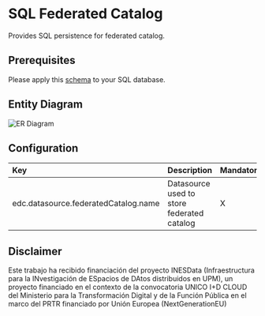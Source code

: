 # SQL Federated Catalog

Provides SQL persistence for federated catalog.

## Prerequisites

Please apply this [schema](docs/schema.sql) to your SQL database.

## Entity Diagram

![ER Diagram](////www.plantuml.com/plantuml/png/ZPF1QiCm38RlUGgTn_82ePIU1cMC3ShEnR6Lef5OHbRBHhjtNzA4uR3Cv2hfp_T9mRkeHlJSjGLw9Vq2TFPeZPgMJt0j01w0N0LHXVm9Dfktv-tsNWrzZ2m5utN_Ep1sX0FsJOmLl9YmETnRZ_1QVw3LCOsVWGJxNCtSel5ziIoBxoArSBr5HCrQSDEWP3XhNAPjzodWQGGiEXqZoeKiPiKKfOkpiw1tWSdhkxH9_I-1XbvzLc8_4HgMpkZiOuF7OTHOyXu78kggfQO3B2sNkKrE8k4a0BZTofAlwS-jmB9NGpuk3oxBpLEpLXfDJrb14BwGmrWa-F-dyu1rRZlqRdXPFm00)
<!--
```plantuml
@startuml
entity edc_catalog {
  * id: string <<PK>>
  * participantId: string
  * properties: Map<String, Object>
  * expired: boolean
  --
}

entity edc_dataset {
  * id: string <<PK>>
  * offers: Map<String, Object>
  * properties: Map<String, Object>
  * catalogId: string <<FK>>
  --
}

entity edc_data_service {
  * id: string <<PK>>
  * terms: string
  * endpointUrl: string
  --
}

entity edc_distribution {
  * format: string
  * dataServiceId: string <<FK>>
  * datasetId: string <<FK>>
  --
}

entity edc_catalog_data_service {
  * catalogId: string <<FK>>
  * dataServiceId: string <<FK>>
  --
}

edc_catalog ||--o{ edc_dataset: contains
edc_catalog ||--o{ edc_catalog_data_service: contains
edc_data_service ||--o{ edc_distribution: provides
edc_dataset ||--o{ edc_distribution: contains
edc_data_service ||--o{ edc_catalog_data_service: contains
@enduml
```
-->

## Configuration

| Key                                  | Description                                | Mandatory | 
|:-------------------------------------|:-------------------------------------------|---|
| edc.datasource.federatedCatalog.name | Datasource used to store federated catalog | X |

## Disclaimer

Este trabajo ha recibido financiación del proyecto INESData (Infraestructura para la INvestigación de ESpacios de DAtos distribuidos en UPM), un proyecto financiado en el contexto de la convocatoria UNICO I+D CLOUD del Ministerio para la Transformación Digital y de la Función Pública en el marco del PRTR financiado por Unión Europea (NextGenerationEU)